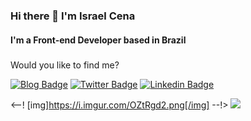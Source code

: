 ### Hi there 👋 I'm Israel Cena

#### I'm a Front-end Developer based in Brazil

#####  

Would you like to find me?

[![Blog Badge](https://img.shields.io/badge/Site-israelcena.com.br-black)](https://israelcena.com.br)
[![Twitter Badge](https://img.shields.io/badge/-Twitter-1ca0f1?style=flat-square&labelColor=1ca0f1&logo=twitter&logoColor=white&link=https://twitter.com/israelcena)](https://twitter.com/israelcena)
[![Linkedin Badge](https://img.shields.io/badge/-LinkedIn-blue?style=flat-square&logo=Linkedin&logoColor=white&link=https://www.linkedin.com/in/israelcena)](https://www.linkedin.com/in/israelcena)

<--! [img]https://i.imgur.com/OZtRgd2.png[/img] --!>
[<img src="https://i.imgur.com/OZtRgd2.png">](https://linkedin/in/israelcena)
